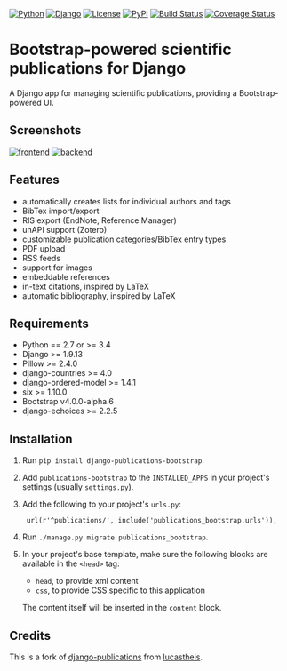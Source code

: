[![Python](https://img.shields.io/badge/Python-3.4,3.5,3.6-blue.svg?style=flat-square)](/)
[![Django](https://img.shields.io/badge/Django-1.9,1.10,1.11-blue.svg?style=flat-square)](/)
[![License](https://img.shields.io/badge/License-MIT-blue.svg?style=flat-square)](/LICENSE)
[![PyPI](https://img.shields.io/pypi/v/django_publications_bootstrap.svg?style=flat-square)](https://pypi.python.org/pypi/django-publications-bootstrap)
[![Build Status](https://travis-ci.org/mbourqui/django-publications-bootstrap.svg?branch=master)](https://travis-ci.org/mbourqui/django-publications-bootstrap)
[![Coverage Status](https://coveralls.io/repos/github/mbourqui/django-publications-bootstrap/badge.svg?branch=master)](https://coveralls.io/github/mbourqui/django-publications-bootstrap?branch=master)

# Bootstrap-powered scientific publications for Django

A Django app for managing scientific publications, providing a Bootstrap-powered UI.


## Screenshots

[![frontend][3]][1]
[![backend][4]][2]

[1]: https://raw.githubusercontent.com/mbourqui/django-publications-bootstrap/media/frontend.png
[2]: https://raw.githubusercontent.com/lucastheis/django-publications/media/backend.png
[3]: https://raw.githubusercontent.com/mbourqui/django-publications-bootstrap/media/frontend_small.png
[4]: https://raw.githubusercontent.com/lucastheis/django-publications/media/backend_small.png


## Features

* automatically creates lists for individual authors and tags
* BibTex import/export
* RIS export (EndNote, Reference Manager)
* unAPI support (Zotero)
* customizable publication categories/BibTex entry types
* PDF upload
* RSS feeds
* support for images
* embeddable references
* in-text citations, inspired by LaTeX
* automatic bibliography, inspired by LaTeX


## Requirements

* Python == 2.7 or >= 3.4
* Django >= 1.9.13
* Pillow >= 2.4.0
* django-countries >= 4.0
* django-ordered-model >= 1.4.1
* six >= 1.10.0
* Bootstrap v4.0.0-alpha.6
* django-echoices >= 2.2.5


## Installation

1. Run `pip install django-publications-bootstrap`.

1. Add `publications-bootstrap` to the `INSTALLED_APPS` in your project's settings (usually `settings.py`).

1. Add the following to your project's `urls.py`:

        url(r'^publications/', include('publications_bootstrap.urls')),

1. Run `./manage.py migrate publications_bootstrap`.

1. In your project's base template, make sure the following blocks are available in the `<head>` tag:
    * `head`, to provide xml content
    * `css`, to provide CSS specific to this application
  
    The content itself will be inserted in the `content` block.


## Credits

This is a fork of [django-publications](https://github.com/lucastheis/django-publications) from
[lucastheis](https://github.com/lucastheis).
